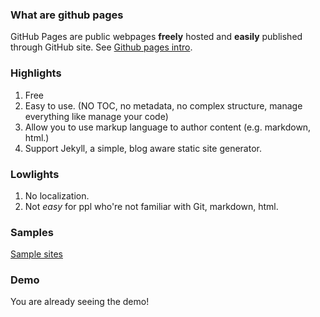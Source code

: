 ### What are github pages
GitHub Pages are public webpages **freely** hosted and **easily** published through GitHub site.
See [Github pages intro](https://help.github.com/articles/what-are-github-pages/).

### Highlights
1. Free
2. Easy to use. (NO TOC, no metadata, no complex structure, manage everything like manage your code)
3. Allow you to use markup language to author content (e.g. markdown, html.)
4. Support Jekyll, a simple, blog aware static site generator.

### Lowlights
1. No localization.
2. Not *easy* for ppl who're not familiar with Git, markdown, html.

### Samples
[Sample sites](https://github.com/jekyll/jekyll/wiki/sites)

### Demo
You are already seeing the demo!